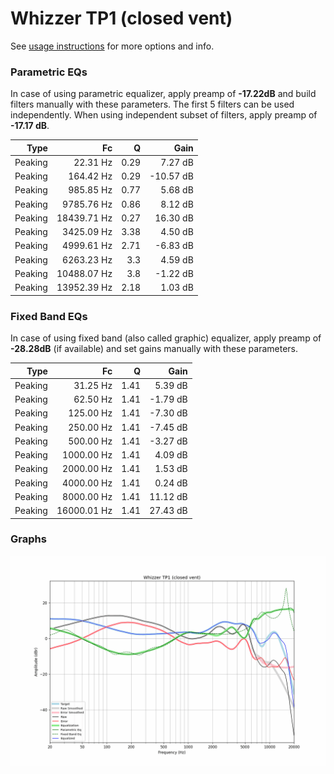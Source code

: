 # Whizzer TP1 (closed vent)
See [usage instructions](https://github.com/jaakkopasanen/AutoEq#usage) for more options and info.

### Parametric EQs
In case of using parametric equalizer, apply preamp of **-17.22dB** and build filters manually
with these parameters. The first 5 filters can be used independently.
When using independent subset of filters, apply preamp of **-17.17 dB**.

| Type    | Fc          |    Q | Gain      |
|--------:|------------:|-----:|----------:|
| Peaking | 22.31 Hz    | 0.29 | 7.27 dB   |
| Peaking | 164.42 Hz   | 0.29 | -10.57 dB |
| Peaking | 985.85 Hz   | 0.77 | 5.68 dB   |
| Peaking | 9785.76 Hz  | 0.86 | 8.12 dB   |
| Peaking | 18439.71 Hz | 0.27 | 16.30 dB  |
| Peaking | 3425.09 Hz  | 3.38 | 4.50 dB   |
| Peaking | 4999.61 Hz  | 2.71 | -6.83 dB  |
| Peaking | 6263.23 Hz  | 3.3  | 4.59 dB   |
| Peaking | 10488.07 Hz | 3.8  | -1.22 dB  |
| Peaking | 13952.39 Hz | 2.18 | 1.03 dB   |

### Fixed Band EQs
In case of using fixed band (also called graphic) equalizer, apply preamp of **-28.28dB**
(if available) and set gains manually with these parameters.

| Type    | Fc          |    Q | Gain     |
|--------:|------------:|-----:|---------:|
| Peaking | 31.25 Hz    | 1.41 | 5.39 dB  |
| Peaking | 62.50 Hz    | 1.41 | -1.79 dB |
| Peaking | 125.00 Hz   | 1.41 | -7.30 dB |
| Peaking | 250.00 Hz   | 1.41 | -7.45 dB |
| Peaking | 500.00 Hz   | 1.41 | -3.27 dB |
| Peaking | 1000.00 Hz  | 1.41 | 4.09 dB  |
| Peaking | 2000.00 Hz  | 1.41 | 1.53 dB  |
| Peaking | 4000.00 Hz  | 1.41 | 0.24 dB  |
| Peaking | 8000.00 Hz  | 1.41 | 11.12 dB |
| Peaking | 16000.01 Hz | 1.41 | 27.43 dB |

### Graphs
![](./Whizzer%20TP1%20(closed%20vent).png)